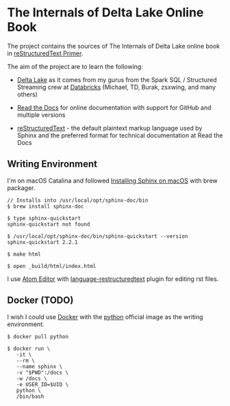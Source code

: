 # The Internals of Delta Lake Online Book

The project contains the sources of The Internals of Delta Lake online book in [reStructuredText Primer](http://www.sphinx-doc.org/en/master/usage/restructuredtext/basics.html).

The aim of the project are to learn the following:

* [Delta Lake](https://delta.io/) as it comes from my gurus from the Spark SQL / Structured Streaming crew at [Databricks](https://databricks.com/) (Michael, TD, Burak, zsxwing, and many others)

* [Read the Docs](https://readthedocs.org/) for online documentation with support for GitHub and multiple versions

* [reStructuredText](http://www.sphinx-doc.org/en/master/usage/restructuredtext/basics.html) - the default plaintext markup language used by Sphinx and the preferred format for technical documentation at Read the Docs

## Writing Environment

I'm on macOS Catalina and followed [Installing Sphinx on macOS](https://www.sphinx-doc.org/en/master/usage/installation.html#macos) with brew packager.

```
// Installs into /usr/local/opt/sphinx-doc/bin
$ brew install sphinx-doc

$ type sphinx-quickstart
sphinx-quickstart not found

$ /usr/local/opt/sphinx-doc/bin/sphinx-quickstart --version
sphinx-quickstart 2.2.1

$ make html

$ open _build/html/index.html
```

I use [Atom Editor](https://atom.io/) with [language-restructuredtext](https://atom.io/packages/language-restructuredtext) plugin for editing rst files.

## Docker (TODO)

I wish I could use [Docker](https://www.docker.com/) with the [python](https://hub.docker.com/_/python/) official image as the writing environment.

```
$ docker pull python

$ docker run \
   -it \
   --rm \
   --name sphinx \
   -v "$PWD":/docs \
   -w /docs \
   -e USER_ID=$UID \
   python \
   /bin/bash
```
